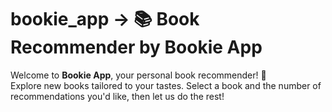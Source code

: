 # bookie_app ->  📚 Book Recommender by Bookie App
Welcome to **Bookie App**, your personal book recommender! 🎉  
Explore new books tailored to your tastes. Select a book and the number of recommendations you'd like, then let us do the rest!
